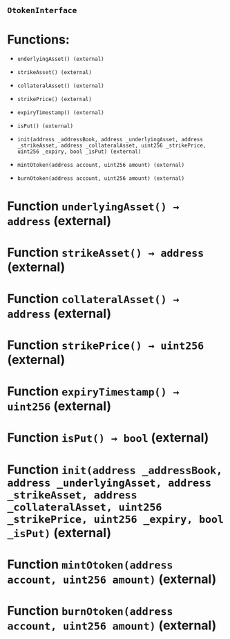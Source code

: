 ## `OtokenInterface`

# Functions:

- `underlyingAsset() (external)`

- `strikeAsset() (external)`

- `collateralAsset() (external)`

- `strikePrice() (external)`

- `expiryTimestamp() (external)`

- `isPut() (external)`

- `init(address _addressBook, address _underlyingAsset, address _strikeAsset, address _collateralAsset, uint256 _strikePrice, uint256 _expiry, bool _isPut) (external)`

- `mintOtoken(address account, uint256 amount) (external)`

- `burnOtoken(address account, uint256 amount) (external)`

# Function `underlyingAsset() → address` (external)

# Function `strikeAsset() → address` (external)

# Function `collateralAsset() → address` (external)

# Function `strikePrice() → uint256` (external)

# Function `expiryTimestamp() → uint256` (external)

# Function `isPut() → bool` (external)

# Function `init(address _addressBook, address _underlyingAsset, address _strikeAsset, address _collateralAsset, uint256 _strikePrice, uint256 _expiry, bool _isPut)` (external)

# Function `mintOtoken(address account, uint256 amount)` (external)

# Function `burnOtoken(address account, uint256 amount)` (external)
